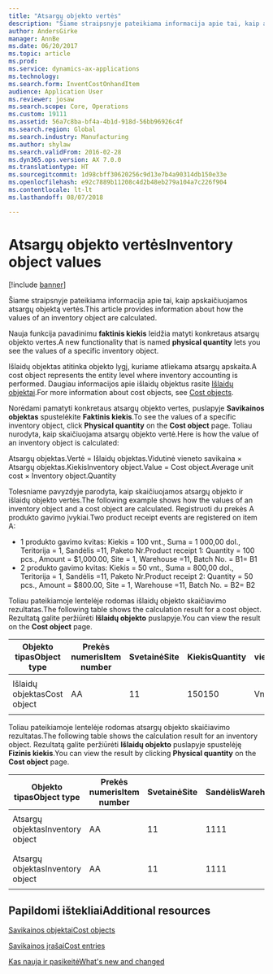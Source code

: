 ```yaml
---
title: "Atsargų objekto vertės"
description: "Šiame straipsnyje pateikiama informacija apie tai, kaip apskaičiuojamos atsargų objektą vertės."
author: AndersGirke
manager: AnnBe
ms.date: 06/20/2017
ms.topic: article
ms.prod: 
ms.service: dynamics-ax-applications
ms.technology: 
ms.search.form: InventCostOnhandItem
audience: Application User
ms.reviewer: josaw
ms.search.scope: Core, Operations
ms.custom: 19111
ms.assetid: 56a7c8ba-bf4a-4b1d-918d-56bb96926c4f
ms.search.region: Global
ms.search.industry: Manufacturing
ms.author: shylaw
ms.search.validFrom: 2016-02-28
ms.dyn365.ops.version: AX 7.0.0
ms.translationtype: HT
ms.sourcegitcommit: 1d98cbff30620256c9d13e7b4a90314db150e33e
ms.openlocfilehash: e92c7889b11208c4d2b48eb279a104a7c226f904
ms.contentlocale: lt-lt
ms.lasthandoff: 08/07/2018

---
```


# <a name="inventory-object-values"></a><span data-ttu-id="45f05-103">Atsargų objekto vertės</span><span class="sxs-lookup"><span data-stu-id="45f05-103">Inventory object values</span></span>

[!include [banner](../includes/banner.md)]

<span data-ttu-id="45f05-104">Šiame straipsnyje pateikiama informacija apie tai, kaip apskaičiuojamos atsargų objektą vertės.</span><span class="sxs-lookup"><span data-stu-id="45f05-104">This article provides information about how the values of an inventory object are calculated.</span></span> 

<span data-ttu-id="45f05-105">Nauja funkcija pavadinimu **faktinis kiekis** leidžia matyti konkretaus atsargų objekto vertes.</span><span class="sxs-lookup"><span data-stu-id="45f05-105">A new functionality that is named **physical quantity** lets you see the values of a specific inventory object.</span></span> 

<span data-ttu-id="45f05-106">Išlaidų objektas atitinka objekto lygį, kuriame atliekama atsargų apskaita.</span><span class="sxs-lookup"><span data-stu-id="45f05-106">A cost object represents the entity level where inventory accounting is performed.</span></span> <span data-ttu-id="45f05-107">Daugiau informacijos apie išlaidų objektus rasite [Išlaidų objektai](cost-object.md).</span><span class="sxs-lookup"><span data-stu-id="45f05-107">For more information about cost objects, see [Cost objects](cost-object.md).</span></span> 

<span data-ttu-id="45f05-108">Norėdami pamatyti konkretaus atsargų objekto vertes, puslapyje **Savikainos objektas** spustelėkite **Faktinis kiekis**.</span><span class="sxs-lookup"><span data-stu-id="45f05-108">To see the values of a specific inventory object, click **Physical quantity** on the **Cost object** page.</span></span> <span data-ttu-id="45f05-109">Toliau nurodyta, kaip skaičiuojama atsargų objekto vertė.</span><span class="sxs-lookup"><span data-stu-id="45f05-109">Here is how the value of an inventory object is calculated:</span></span> 

<span data-ttu-id="45f05-110">Atsargų objektas.Vertė = Išlaidų objektas.Vidutinė vieneto savikaina × Atsargų objektas.Kiekis</span><span class="sxs-lookup"><span data-stu-id="45f05-110">Inventory object.Value = Cost object.Average unit cost × Inventory object.Quantity</span></span> 

<span data-ttu-id="45f05-111">Tolesniame pavyzdyje parodyta, kaip skaičiuojamos atsargų objekto ir išlaidų objekto vertės.</span><span class="sxs-lookup"><span data-stu-id="45f05-111">The following example shows how the values of an inventory object and a cost object are calculated.</span></span> <span data-ttu-id="45f05-112">Registruoti du prekės A produkto gavimo įvykiai.</span><span class="sxs-lookup"><span data-stu-id="45f05-112">Two product receipt events are registered on item A:</span></span>

-   <span data-ttu-id="45f05-113">1 produkto gavimo kvitas: Kiekis = 100 vnt., Suma = 1 000,00 dol., Teritorija = 1, Sandėlis =11, Paketo Nr.</span><span class="sxs-lookup"><span data-stu-id="45f05-113">Product receipt 1: Quantity = 100 pcs., Amount = $1,000.00, Site = 1, Warehouse =11, Batch No.</span></span> <span data-ttu-id="45f05-114">= B1</span><span class="sxs-lookup"><span data-stu-id="45f05-114">= B1</span></span>
-   <span data-ttu-id="45f05-115">2 produkto gavimo kvitas: Kiekis = 50 vnt., Suma = 800,00 dol., Teritorija = 1, Sandėlis =11, Paketo Nr.</span><span class="sxs-lookup"><span data-stu-id="45f05-115">Product receipt 2: Quantity = 50 pcs., Amount = $800.00, Site = 1, Warehouse =11, Batch No.</span></span> <span data-ttu-id="45f05-116">= B2</span><span class="sxs-lookup"><span data-stu-id="45f05-116">= B2</span></span>

<span data-ttu-id="45f05-117">Toliau pateikiamoje lentelėje rodomas išlaidų objekto skaičiavimo rezultatas.</span><span class="sxs-lookup"><span data-stu-id="45f05-117">The following table shows the calculation result for a cost object.</span></span> <span data-ttu-id="45f05-118">Rezultatą galite peržiūrėti **Išlaidų objekto** puslapyje.</span><span class="sxs-lookup"><span data-stu-id="45f05-118">You can view the result on the **Cost object** page.</span></span>

<table style="width:100%;">
<colgroup>
<col width="14%" />
<col width="14%" />
<col width="14%" />
<col width="14%" />
<col width="14%" />
<col width="14%" />
<col width="14%" />
</colgroup>
<thead>
<tr class="header">
<th><span data-ttu-id="45f05-119">Objekto tipas</span><span class="sxs-lookup"><span data-stu-id="45f05-119">Object type</span></span></th>
<th><span data-ttu-id="45f05-120">Prekės numeris</span><span class="sxs-lookup"><span data-stu-id="45f05-120">Item number</span></span></th>
<th><span data-ttu-id="45f05-121">Svetainė</span><span class="sxs-lookup"><span data-stu-id="45f05-121">Site</span></span></th>
<th><span data-ttu-id="45f05-122">Kiekis</span><span class="sxs-lookup"><span data-stu-id="45f05-122">Quantity</span></span></th>
<th><span data-ttu-id="45f05-123">Atsargų vienetas</span><span class="sxs-lookup"><span data-stu-id="45f05-123">Inventory unit</span></span></th>
<th><span data-ttu-id="45f05-124">Vertė</span><span class="sxs-lookup"><span data-stu-id="45f05-124">Value</span></span></th>
<th><span data-ttu-id="45f05-125">Vidutinė vieneto savikaina</span><span class="sxs-lookup"><span data-stu-id="45f05-125">Average unit cost</span></span></th>
</tr>
</thead>
<tbody>
<tr class="odd">
<td><span data-ttu-id="45f05-126">Išlaidų objektas</span><span class="sxs-lookup"><span data-stu-id="45f05-126">Cost object</span></span></td>
<td><span data-ttu-id="45f05-127">A</span><span class="sxs-lookup"><span data-stu-id="45f05-127">A</span></span></td>
<td><span data-ttu-id="45f05-128">1</span><span class="sxs-lookup"><span data-stu-id="45f05-128">1</span></span></td>
<td><span data-ttu-id="45f05-129">150</span><span class="sxs-lookup"><span data-stu-id="45f05-129">150</span></span></td>
<td><span data-ttu-id="45f05-130">Vnt.</span><span class="sxs-lookup"><span data-stu-id="45f05-130">Pcs.</span></span></td>
<td><p><span data-ttu-id="45f05-131">1 800,00 $</span><span class="sxs-lookup"><span data-stu-id="45f05-131">$1800.00</span></span></p></td>
<td><p><span data-ttu-id="45f05-132">12,00 $</span><span class="sxs-lookup"><span data-stu-id="45f05-132">$12.00</span></span></p></td>
</tr>
</tbody>
</table>

<span data-ttu-id="45f05-133">Toliau pateikiamoje lentelėje rodomas atsargų objekto skaičiavimo rezultatas.</span><span class="sxs-lookup"><span data-stu-id="45f05-133">The following table shows the calculation result for an inventory object.</span></span> <span data-ttu-id="45f05-134">Rezultatą galite peržiūrėti **Išlaidų objekto** puslapyje spustelėję **Fizinis kiekis**.</span><span class="sxs-lookup"><span data-stu-id="45f05-134">You can view the result by clicking **Physical quantity** on the **Cost object** page.</span></span>

<table style="width:100%;">
<colgroup>
<col width="11%" />
<col width="11%" />
<col width="11%" />
<col width="11%" />
<col width="11%" />
<col width="11%" />
<col width="11%" />
<col width="11%" />
<col width="11%" />
</colgroup>
<thead>
<tr class="header">
<th><span data-ttu-id="45f05-135">Objekto tipas</span><span class="sxs-lookup"><span data-stu-id="45f05-135">Object type</span></span></th>
<th><span data-ttu-id="45f05-136">Prekės numeris</span><span class="sxs-lookup"><span data-stu-id="45f05-136">Item number</span></span></th>
<th><span data-ttu-id="45f05-137">Svetainė</span><span class="sxs-lookup"><span data-stu-id="45f05-137">Site</span></span></th>
<th><span data-ttu-id="45f05-138">Sandėlis</span><span class="sxs-lookup"><span data-stu-id="45f05-138">Warehouse</span></span></th>
<th><span data-ttu-id="45f05-139">Paketo nr.</span><span class="sxs-lookup"><span data-stu-id="45f05-139">Batch No.</span></span></th>
<th><span data-ttu-id="45f05-140">Kiekis</span><span class="sxs-lookup"><span data-stu-id="45f05-140">Quantity</span></span></th>
<th><span data-ttu-id="45f05-141">Atsargų vienetas</span><span class="sxs-lookup"><span data-stu-id="45f05-141">Inventory unit</span></span></th>
<th><span data-ttu-id="45f05-142">Vertė</span><span class="sxs-lookup"><span data-stu-id="45f05-142">Value</span></span></th>
<th><span data-ttu-id="45f05-143">Vidutinė vieneto savikaina</span><span class="sxs-lookup"><span data-stu-id="45f05-143">Average unit cost</span></span></th>
</tr>
</thead>
<tbody>
<tr class="odd">
<td><span data-ttu-id="45f05-144">Atsargų objektas</span><span class="sxs-lookup"><span data-stu-id="45f05-144">Inventory object</span></span></td>
<td><span data-ttu-id="45f05-145">A</span><span class="sxs-lookup"><span data-stu-id="45f05-145">A</span></span></td>
<td><span data-ttu-id="45f05-146">1</span><span class="sxs-lookup"><span data-stu-id="45f05-146">1</span></span></td>
<td><span data-ttu-id="45f05-147">11</span><span class="sxs-lookup"><span data-stu-id="45f05-147">11</span></span></td>
<td><span data-ttu-id="45f05-148">B1</span><span class="sxs-lookup"><span data-stu-id="45f05-148">B1</span></span></td>
<td><span data-ttu-id="45f05-149">100</span><span class="sxs-lookup"><span data-stu-id="45f05-149">100</span></span></td>
<td><span data-ttu-id="45f05-150">Vnt.</span><span class="sxs-lookup"><span data-stu-id="45f05-150">Pcs.</span></span></td>
<td><p><span data-ttu-id="45f05-151">1 200,00 $</span><span class="sxs-lookup"><span data-stu-id="45f05-151">$1200.00</span></span></p></td>
<td><p><span data-ttu-id="45f05-152">12,00 $</span><span class="sxs-lookup"><span data-stu-id="45f05-152">$12.00</span></span></p></td>
</tr>
<tr class="even">
<td><span data-ttu-id="45f05-153">Atsargų objektas</span><span class="sxs-lookup"><span data-stu-id="45f05-153">Inventory object</span></span></td>
<td><span data-ttu-id="45f05-154">A</span><span class="sxs-lookup"><span data-stu-id="45f05-154">A</span></span></td>
<td><span data-ttu-id="45f05-155">1</span><span class="sxs-lookup"><span data-stu-id="45f05-155">1</span></span></td>
<td><span data-ttu-id="45f05-156">11</span><span class="sxs-lookup"><span data-stu-id="45f05-156">11</span></span></td>
<td><span data-ttu-id="45f05-157">B2</span><span class="sxs-lookup"><span data-stu-id="45f05-157">B2</span></span></td>
<td><span data-ttu-id="45f05-158">50</span><span class="sxs-lookup"><span data-stu-id="45f05-158">50</span></span></td>
<td><span data-ttu-id="45f05-159">Vnt.</span><span class="sxs-lookup"><span data-stu-id="45f05-159">Pcs.</span></span></td>
<td><p><span data-ttu-id="45f05-160">600,00 $</span><span class="sxs-lookup"><span data-stu-id="45f05-160">$600.00</span></span></p></td>
<td><p><span data-ttu-id="45f05-161">12,00 $</span><span class="sxs-lookup"><span data-stu-id="45f05-161">$12.00</span></span></p></td>
</tr>
</tbody>
</table>



<a name="additional-resources"></a><span data-ttu-id="45f05-162">Papildomi ištekliai</span><span class="sxs-lookup"><span data-stu-id="45f05-162">Additional resources</span></span>
--------

[<span data-ttu-id="45f05-163">Savikainos objektai</span><span class="sxs-lookup"><span data-stu-id="45f05-163">Cost objects</span></span>](cost-object.md)

[<span data-ttu-id="45f05-164">Savikainos įrašai</span><span class="sxs-lookup"><span data-stu-id="45f05-164">Cost entries</span></span>](cost-entries.md)

[<span data-ttu-id="45f05-165">Kas nauja ir pasikeitė</span><span class="sxs-lookup"><span data-stu-id="45f05-165">What's new and changed</span></span>](../../fin-and-ops/get-started/whats-new-changed.md)




